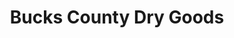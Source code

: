 ---
title: "Bucks County Dry Goods"
url: /lambertville/bucks-county-dry-goods/
shop: interior decoration
---